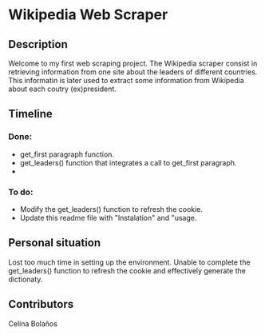 # Wikipedia Web Scraper

## Description
Welcome to my first web scraping project.
The Wikipedia scraper consist in retrieving information from one site about the leaders of different countries.
This informatin is later used to extract some information from Wikipedia about each coutry (ex)president.


## Timeline
###  Done:
 - get_first paragraph function.
 - get_leaders() function that integrates a call to get_first paragraph.
 - 

### To do:
- Modify the get_leaders() function to refresh the cookie.
- Update this readme file with "Instalation" and "usage.

## Personal situation
Lost too much time in setting up the environment.
Unable to complete the get_leaders() function to refresh the cookie and effectively generate the dictionaty.

## Contributors
Celina Bolaños
